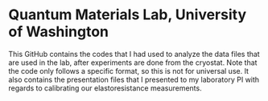 # Quantum Materials Lab, University of Washington
This GitHub contains the codes that I had used to analyze the data files that are used in the lab, after experiments are done from the cryostat. Note that the code only follows a specific format, so this is not for universal use. It also contains the presentation files that I presented to my laboratory PI with regards to calibrating our elastoresistance measurements.
